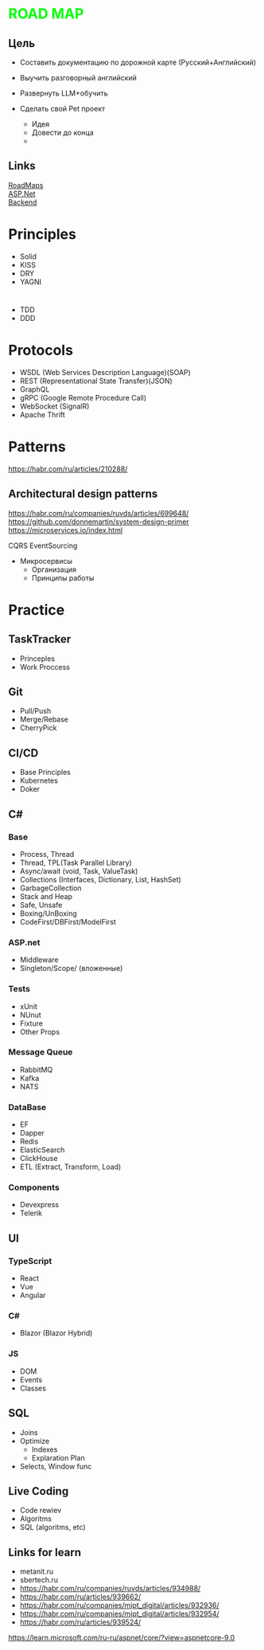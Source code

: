 # <b style="color:lime;">ROAD MAP</b>

## Цель
- Составить документацию по дорожной карте (Русский+Английский)
- Выучить разговорный английский

- Развернуть LLM+обучить
- Сделать свой Pet проект
    - Идея
    - Довести до конца
    - 

## Links
[RoadMaps](https://roadmap.sh/)\
[ASP.Net](https://roadmap.sh/aspnet-core)\
[Backend](https://roadmap.sh/backend)


# Principles
- Solid
- KISS
- DRY
- YAGNI

# 
- TDD
- DDD

# Protocols
- WSDL (Web Services Description Language)(SOAP)
- REST (Representational State Transfer)(JSON)
- GraphQL
- gRPC (Google Remote Procedure Call)
- WebSocket (SignalR)
- Apache Thrift


# Patterns
https://habr.com/ru/articles/210288/

## Architectural design patterns
https://habr.com/ru/companies/ruvds/articles/699648/
https://github.com/donnemartin/system-design-primer
https://microservices.io/index.html

CQRS
EventSourcing

- Микросервисы
    - Организация
    - Принципы работы

# Practice

## TaskTracker
- Princeples
- Work Proccess

## Git
- Pull/Push
- Merge/Rebase
- CherryPick

## CI/CD
- Base Principles
- Kubernetes
- Doker

## C#

### Base
- Process, Thread
- Thread, TPL(Task Parallel Library)
- Async/await (void, Task, ValueTask)
- Collections (Interfaces, Dictionary, List, HashSet)
- GarbageCollection
- Stack and Heap
- Safe, Unsafe
- Boxing/UnBoxing
- CodeFirst/DBFirst/ModelFirst

### ASP.net
- Middleware
- Singleton/Scope/ (вложенные)

### Tests
- xUnit
- NUnut
- Fixture
- Other Props

### Message Queue
- RabbitMQ
- Kafka
- NATS

### DataBase
- EF
- Dapper
- Redis
- ElasticSearch
- ClickHouse
- ETL (Extract, Transform, Load)

### Components
- Devexpress
- Telerik
    
## UI

### TypeScript
- React
- Vue
- Angular

### C#
- Blazor (Blazor Hybrid)

### JS
- DOM
- Events
- Classes

## SQL
- Joins
- Optimize
    - Indexes
    - Explaration Plan
- Selects, Window func

## Live Coding
- Code rewiev
- Algoritms
- SQL (algoritms, etc)

## Links for learn
- metanit.ru
- sbertech.ru
- https://habr.com/ru/companies/ruvds/articles/934988/
- https://habr.com/ru/articles/939662/
- https://habr.com/ru/companies/mipt_digital/articles/932936/
- https://habr.com/ru/companies/mipt_digital/articles/932954/
- https://habr.com/ru/articles/939524/

https://learn.microsoft.com/ru-ru/aspnet/core/?view=aspnetcore-9.0